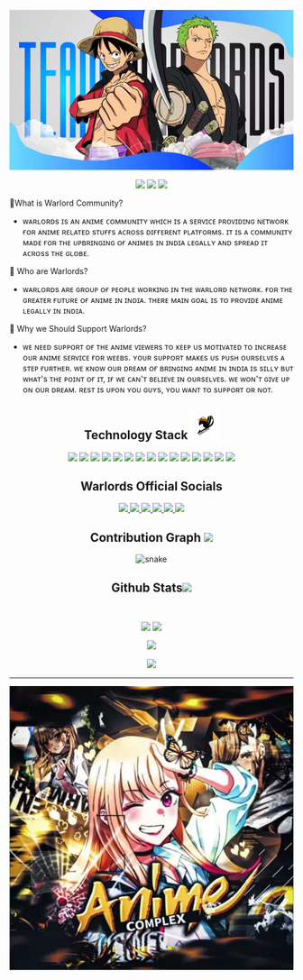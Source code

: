 <p align="center">
 
</p align="center">
<img width="1000px" src="https://github.com/warlordsnet/warlordsnet/blob/main/img/warlordsbg.webp" />
<p align="center">
 
 <img src="https://badges.pufler.dev/visits/warlordsnet/warlordsnet"/> 
 <!-- <img src="https://badges.pufler.dev/years/warlordsnet"/> -->
 <img src="https://badges.pufler.dev/repos/warlordsnet"/>
 <img src="https://badges.pufler.dev/commits/monthly/warlordsnet" />

</p>

<p align="center">
  
  🔰What is Warlord Community?     
   - ᴡᴀʀʟᴏʀᴅs ɪs ᴀɴ ᴀɴɪᴍᴇ ᴄᴏᴍᴍᴜɴɪᴛʏ ᴡʜɪᴄʜ ɪs ᴀ sᴇʀᴠɪᴄᴇ ᴘʀᴏᴠɪᴅɪɴɢ ɴᴇᴛᴡᴏʀᴋ ғᴏʀ ᴀɴɪᴍᴇ ʀᴇʟᴀᴛᴇᴅ sᴛᴜғғs ᴀᴄʀᴏss ᴅɪғғᴇʀᴇɴᴛ ᴘʟᴀᴛғᴏʀᴍs. ɪᴛ ɪs ᴀ ᴄᴏᴍᴍᴜɴɪᴛʏ ᴍᴀᴅᴇ ғᴏʀ ᴛʜᴇ ᴜᴘʙʀɪɴɢɪɴɢ ᴏғ ᴀɴɪᴍᴇs ɪɴ ɪɴᴅɪᴀ ʟᴇɢᴀʟʟʏ ᴀɴᴅ sᴘʀᴇᴀᴅ ɪᴛ ᴀᴄʀᴏss ᴛʜᴇ ɢʟᴏʙᴇ.


🔰 Who are Warlords? 
 - ᴡᴀʀʟᴏʀᴅs ᴀʀᴇ ɢʀᴏᴜᴘ ᴏғ ᴘᴇᴏᴘʟᴇ ᴡᴏʀᴋɪɴɢ ɪɴ ᴛʜᴇ ᴡᴀʀʟᴏʀᴅ ɴᴇᴛᴡᴏʀᴋ. ғᴏʀ ᴛʜᴇ ɢʀᴇᴀᴛᴇʀ ғᴜᴛᴜʀᴇ ᴏғ ᴀɴɪᴍᴇ ɪɴ ɪɴᴅɪᴀ. ᴛʜᴇʀᴇ ᴍᴀɪɴ ɢᴏᴀʟ ɪs ᴛᴏ ᴘʀᴏᴠɪᴅᴇ ᴀɴɪᴍᴇ ʟᴇɢᴀʟʟʏ ɪɴ ɪɴᴅɪᴀ.


🔰 Why we Should Support Warlords?
 - ᴡᴇ ɴᴇᴇᴅ sᴜᴘᴘᴏʀᴛ ᴏғ ᴛʜᴇ ᴀɴɪᴍᴇ ᴠɪᴇᴡᴇʀs ᴛᴏ ᴋᴇᴇᴘ ᴜs ᴍᴏᴛɪᴠᴀᴛᴇᴅ ᴛᴏ ɪɴᴄʀᴇᴀsᴇ ᴏᴜʀ ᴀɴɪᴍᴇ sᴇʀᴠɪᴄᴇ ғᴏʀ ᴡᴇᴇʙs.  ʏᴏᴜʀ sᴜᴘᴘᴏʀᴛ ᴍᴀᴋᴇs ᴜs ᴘᴜsʜ ᴏᴜʀsᴇʟᴠᴇs ᴀ sᴛᴇᴘ ғᴜʀᴛʜᴇʀ. ᴡᴇ ᴋɴᴏᴡ ᴏᴜʀ ᴅʀᴇᴀᴍ ᴏғ ʙʀɪɴɢɪɴɢ ᴀɴɪᴍᴇ ɪɴ ɪɴᴅɪᴀ ɪs sɪʟʟʏ ʙᴜᴛ ᴡʜᴀᴛ's ᴛʜᴇ ᴘᴏɪɴᴛ ᴏғ ɪᴛ, ɪғ ᴡᴇ ᴄᴀɴ'ᴛ ʙᴇʟɪᴇᴠᴇ ɪɴ ᴏᴜʀsᴇʟᴠᴇs. ᴡᴇ ᴡᴏɴ'ᴛ ɢɪᴠᴇ ᴜᴘ ᴏɴ ᴏᴜʀ ᴅʀᴇᴀᴍ. ʀᴇsᴛ ɪs ᴜᴘᴏɴ ʏᴏᴜ ɢᴜʏs, ʏᴏᴜ ᴡᴀɴᴛ ᴛᴏ sᴜᴘᴘᴏʀᴛ ᴏʀ ɴᴏᴛ.
</p>  

<h2 align="center">Technology Stack <img src="https://github.com/warlordsnet/warlordsnet/blob/main/img/warlords-logo.png" width="50"></h2>

<p align="center">
<img src="https://img.shields.io/badge/-JavaScript-black?style=flat-square&logo=javascript"/>
<img src="https://img.shields.io/badge/-HTML5-black?style=flat-square&logo=html5&logoColor=white"/>
<img src="https://img.shields.io/badge/-CSS3-black?style=flat-square&logo=css3"/>
<img src="https://img.shields.io/badge/-Bootstrap-black?style=flat-square&logo=bootstrap"/>
<img src="https://img.shields.io/badge/-Nodejs-black?style=flat-square&logo=Node.js"/>
<img src="https://img.shields.io/badge/-Reactjs-black?style=flat-square&logo=react"/>
<img src="https://img.shields.io/badge/-Nextjs-black?style=flat-square&logo=nextdotjs"/>
<img src="https://img.shields.io/badge/-Hugo-black?style=flat-square&logo=hugo"/>
<img src="https://img.shields.io/badge/-Jkeyll-black?style=flat-square&logo=jkeyll"/>
<img src="https://img.shields.io/badge/-Blogger-black?style=flat-square&logo=blogger"/>
<img src="https://img.shields.io/badge/-Wordpress-black?style=flat-square&logo=wordpress"/>
<img src="https://img.shields.io/badge/-MySQL-black?style=flat-square&logo=mysql"/>
<img src="https://img.shields.io/badge/-Python-black?style=flat-square&logo=python"/>
<img src="https://img.shields.io/badge/-Svelte-black?style=flat-square&logo=svelte"/>
<img src="https://img.shields.io/badge/-Vue-black?style=flat-square&logo=vue.js"/>
</p>

<h2 align="center">Warlords Official Socials</h2>

<div align="center">
<a href="https://www.telegram.me/teamwarlords">
 <img src="https://img.shields.io/badge/-warlordsnet-purple?style=flat-square&logo=telegram&logoColor=white&link=https://www.telegram.me/teamwarlords"/>
</a>
<a href="https://www.instagram.com/warlordsnetwork/">
 <img src="https://img.shields.io/badge/-warlordsnet-purple?style=flat-square&logo=instagram&logoColor=white&link=https://www.instagram.com/warlordsnetwork/"/>
</a>
<a href="https://www.facebook.com/warlordsnetwork/">
 <img src="https://img.shields.io/badge/-warlordsnet-purple?style=flat-square&logo=facebook&logoColor=white&link=https://www.facebook.com/warlordsnetwork/"/>
</a>
 <a href="https://discord.gg/DFmyZzQdug">
 <img src="https://img.shields.io/badge/-warlordsnet-purple?style=flat-square&logo=discord&logoColor=white&link=https://discord.gg/DFmyZzQdug"/>
</a>
 <a href="https://www.reddit.com/r/warlordsnetwork/">
 <img src="https://img.shields.io/badge/-warlordsnet-purple?style=flat-square&logo=reddit&logoColor=white&link=https://www.reddit.com/r/warlordsnetwork/"/>
</a>
<a href="https://www.youtube.com/channel/UC5wP8x9mYgN_C5nGqN4lBeQ">
 <img src="https://img.shields.io/badge/-warlordsnet-purple?style=flat-square&logo=youtube&logoColor=white&link=https://www.youtube.com/channel/UC5wP8x9mYgN_C5nGqN4lBeQ"/>
</a>
</div>

<h2 align="center">
 Contribution Graph <img src="https://media.giphy.com/media/xUA7aZeLE2e0P7Znz2/giphy.gif" width="50">
</h2>
<p align="center">
  <img src="https://github.com/warlordsnet/warlordsnet/raw/output/github-contribution-grid-snake.svg" alt="snake"></center>
</p>

<h2 align="center">
 Github Stats<img src="https://media.giphy.com/media/VgCDAzcKvsR6OM0uWg/giphy.gif" width="50">
</h2>
 
<br>

<p align = "center">
  <img  src = "https://github-readme-stats.vercel.app/api?username=warlordsnet&show_icons=true&theme=radical&line_height=27">
  <img src = "https://github-readme-stats.vercel.app/api/top-langs/?username=warlordsnet&hide=html,css,java,shaderlab,kotlin,hlsl&theme=radical">
</p>

<p align = "center">
 <img  src="https://github-readme-streak-stats.herokuapp.com/?user=warlordsnet&show_icons=true&locale=en&layout=compact&theme=radical&line_height=0" />
</p> 

<p align = "center">
 <img src="https://activity-graph.herokuapp.com/graph?username=warlordsnet&theme=redical">
</p> 
<hr>
<img width="1000px" src="https://github.com/warlordsnet/warlordsnet/blob/main/img/anime-complex-2.webp" />
<!---
warlordsnet/warlordsnet is a ✨ special ✨ repository because its `README.md` (this file) appears on your GitHub profile.
You can click the Preview link to take a look at your changes.
--->
